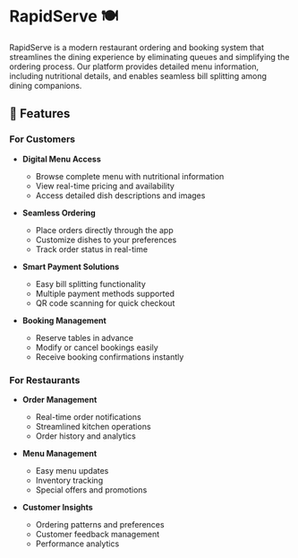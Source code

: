 # RapidServe 🍽️

RapidServe is a modern restaurant ordering and booking system that streamlines the dining experience by eliminating queues and simplifying the ordering process. Our platform provides detailed menu information, including nutritional details, and enables seamless bill splitting among dining companions.

## 🌟 Features

### For Customers
- **Digital Menu Access**
  - Browse complete menu with nutritional information
  - View real-time pricing and availability
  - Access detailed dish descriptions and images

- **Seamless Ordering**
  - Place orders directly through the app
  - Customize dishes to your preferences
  - Track order status in real-time

- **Smart Payment Solutions**
  - Easy bill splitting functionality
  - Multiple payment methods supported
  - QR code scanning for quick checkout

- **Booking Management**
  - Reserve tables in advance
  - Modify or cancel bookings easily
  - Receive booking confirmations instantly

### For Restaurants
- **Order Management**
  - Real-time order notifications
  - Streamlined kitchen operations
  - Order history and analytics

- **Menu Management**
  - Easy menu updates
  - Inventory tracking
  - Special offers and promotions

- **Customer Insights**
  - Ordering patterns and preferences
  - Customer feedback management
  - Performance analytics